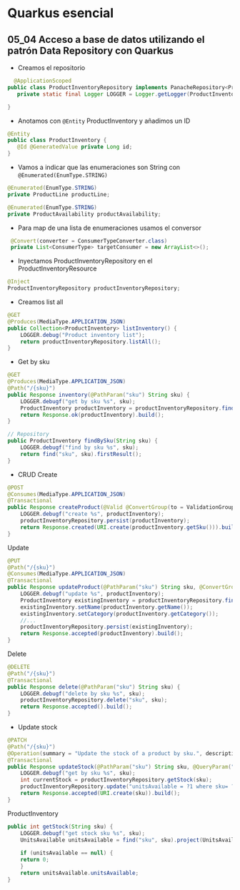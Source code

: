 # Quarkus esencial
## 05_04 Acceso a base de datos utilizando el patrón Data Repository con Quarkus

* Creamos el repositorio

```java
  @ApplicationScoped
public class ProductInventoryRepository implements PanacheRepository<ProductInventory>  {
   private static final Logger LOGGER = Logger.getLogger(ProductInventoryRepository.class);

}
```

* Anotamos con `@Entity` ProductInventory y añadimos un ID
```java
@Entity
public class ProductInventory {
   @Id @GeneratedValue private Long id;
}
```  
* Vamos a indicar que las enumeraciones son String con `@Enumerated(EnumType.STRING)`
```java
@Enumerated(EnumType.STRING)
private ProductLine productLine;

@Enumerated(EnumType.STRING)
private ProductAvailability productAvailability;

```  
* Para map de una lista de enumeraciones usamos el conversor
```java
 @Convert(converter = ConsumerTypeConverter.class)
 private List<ConsumerType> targetConsumer = new ArrayList<>();
```

* Inyectamos ProductInventoryRepository en el ProductInventoryResource
```java
@Inject
ProductInventoryRepository productInventoryRepository;
```

* Creamos list all
```java
@GET
@Produces(MediaType.APPLICATION_JSON)
public Collection<ProductInventory> listInventory() {
    LOGGER.debug("Product inventory list");
    return productInventoryRepository.listAll();
}
```

* Get by sku

```java
@GET
@Produces(MediaType.APPLICATION_JSON)
@Path("/{sku}")
public Response inventory(@PathParam("sku") String sku) {
    LOGGER.debugf("get by sku %s", sku);
    ProductInventory productInventory = productInventoryRepository.findBySku(sku);
    return Response.ok(productInventory).build();
}

// Repository
public ProductInventory findBySku(String sku) {
    LOGGER.debugf("find by sku %s", sku);
    return find("sku", sku).firstResult();
}
```
* CRUD
  Create
```java
@POST
@Consumes(MediaType.APPLICATION_JSON)
@Transactional
public Response createProduct(@Valid @ConvertGroup(to = ValidationGroups.Post.class) ProductInventory productInventory) {
    LOGGER.debugf("create %s", productInventory);
    productInventoryRepository.persist(productInventory);
    return Response.created(URI.create(productInventory.getSku())).build();
}
```  
Update
```java
@PUT
@Path("/{sku}")
@Consumes(MediaType.APPLICATION_JSON)
@Transactional
public Response updateProduct(@PathParam("sku") String sku, @ConvertGroup(to = ValidationGroups.Put.class)  @Valid ProductInventory productInventory) {
    LOGGER.debugf("update %s", productInventory);
    ProductInventory existingInventory = productInventoryRepository.findBySku(sku);
    existingInventory.setName(productInventory.getName());
    existingInventory.setCategory(productInventory.getCategory());
    //...
    productInventoryRepository.persist(existingInventory);
    return Response.accepted(productInventory).build();
}
```
Delete
```java
@DELETE
@Path("/{sku}")
@Transactional
public Response delete(@PathParam("sku") String sku) {
    LOGGER.debugf("delete by sku %s", sku);
    productInventoryRepository.delete("sku", sku);
    return Response.accepted().build();
}

```

* Update stock
```java
@PATCH
@Path("/{sku}")
@Operation(summary = "Update the stock of a product by sku.", description = "Longer description that explains all.")
@Transactional
public Response updateStock(@PathParam("sku") String sku, @QueryParam("stock") Integer stock) {
    LOGGER.debugf("get by sku %s", sku);
    int currentStock = productInventoryRepository.getStock(sku);
    productInventoryRepository.update("unitsAvailable = ?1 where sku= ?2", currentStock + stock, sku);
    return Response.accepted(URI.create(sku)).build();
}
```
ProductInventory
```java
public int getStock(String sku) {
    LOGGER.debugf("get stock sku %s", sku);
    UnitsAvailable unitsAvailable = find("sku", sku).project(UnitsAvailable.class).firstResult();
    
    if (unitsAvailable == null) {
    return 0;
    }
    return unitsAvailable.unitsAvailable;
}
```
